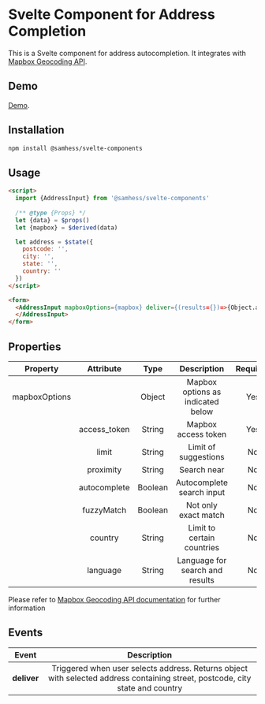 # Svelte Component for Address Completion

This is a Svelte component for address autocompletion. It integrates with 
[Mapbox Geocoding API](https://docs.mapbox.com/api/search/geocoding/).

## Demo
[Demo](https://svelte-components-black.vercel.app/components/forms).

## Installation
```bash
npm install @samhess/svelte-components
```

## Usage 
```html
<script>
  import {AddressInput} from '@samhess/svelte-components'
  
  /** @type {Props} */
  let {data} = $props()
  let {mapbox} = $derived(data)

  let address = $state({
    postcode: '', 
    city: '', 
    state: '', 
    country: ''
  })
</script>

<form>
  <AddressInput mapboxOptions={mapbox} deliver={(results={})=>{Object.assign(address,results)}}>
  </AddressInput>
</form>
```

## Properties

| Property      | Attribute     | Type    | Description                        | Required | Default |
| :------:      | :-------:     | :---:   | :---------:                        | :------: | :-----: |
| mapboxOptions |               | Object  | Mapbox options as indicated below  | Yes      |         |
|               | access_token  | String  | Mapbox access token                | Yes      | ''      |
|               | limit         | String  | Limit of suggestions               | No       | 10      |
|               | proximity     | String  | Search near                        | No       |'ip'     |
|               | autocomplete  | Boolean | Autocomplete search input          | No       | true    |
|               | fuzzyMatch    | Boolean | Not only exact match               | No       | true    |
|               | country       | String  | Limit to certain countries         | No       | ''      |
|               | language      | String  | Language for search and results    | No       | 'en'    |

Please refer to [Mapbox Geocoding API documentation](https://docs.mapbox.com/api/search/geocoding) for further information

## Events

| Event | Description |
| :---: | :---------: |
| **deliver** | Triggered when user selects address. Returns object with selected address containing street, postcode, city state and country |